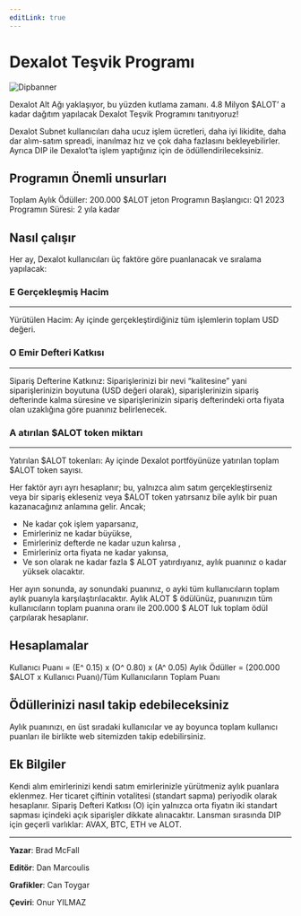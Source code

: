 ```yaml
---
editLink: true
---
```


# Dexalot Teşvik Programı

![Dipbanner](/images/dip/dipban.png)

Dexalot Alt Ağı yaklaşıyor, bu yüzden kutlama zamanı. 4.8 Milyon $ALOT’ a kadar dağıtım yapılacak Dexalot Teşvik Programını tanıtıyoruz!

Dexalot Subnet kullanıcıları daha ucuz işlem ücretleri, daha iyi likidite, daha dar alım-satım spreadi, inanılmaz hız ve çok daha fazlasını bekleyebilirler. Ayrıca DIP ile Dexalot’ta işlem yaptığınız için de ödüllendirileceksiniz.

## Programın Önemli unsurları

Toplam Aylık Ödüller: 200.000 $ALOT jeton
Programın Başlangıcı: Q1 2023
Programın Süresi: 2 yıla kadar

## Nasıl çalışır

Her ay, Dexalot kullanıcıları üç faktöre göre puanlanacak ve sıralama yapılacak:

### E Gerçekleşmiş Hacim
---
Yürütülen Hacim: Ay içinde gerçekleştirdiğiniz tüm işlemlerin toplam USD değeri.

### O Emir Defteri Katkısı
---
Sipariş Defterine Katkınız: Siparişlerinizi bir nevi “kalitesine” yani siparişlerinizin boyutuna (USD değeri olarak), siparişlerinizin sipariş defterinde kalma süresine ve siparişlerinizin sipariş defterindeki orta fiyata olan uzaklığına göre puanınız belirlenecek.

### A atırılan $ALOT token miktarı
---
Yatırılan $ALOT tokenları: Ay içinde Dexalot portföyünüze yatırılan toplam $ALOT token sayısı.

Her faktör ayrı ayrı hesaplanır; bu, yalnızca alım satım gerçekleştirseniz veya bir sipariş ekleseniz veya $ALOT token yatırsanız bile aylık bir puan kazanacağınız anlamına gelir. Ancak;
* Ne kadar çok işlem yaparsanız,
* Emirleriniz ne kadar büyükse,
* Emirleriniz defterde ne kadar uzun kalırsa ,
* Emirleriniz orta fiyata ne kadar yakınsa,
* Ve son olarak ne kadar fazla $ ALOT yatırdıyanız, aylık puanınız o kadar yüksek olacaktır.

Her ayın sonunda, ay sonundaki puanınız, o ayki tüm kullanıcıların toplam aylık puanıyla karşılaştırılacaktır. Aylık ALOT $ ödülünüz, puanınızın tüm kullanıcıların toplam puanına oranı ile 200.000 $ ALOT luk toplam ödül çarpılarak hesaplanır.

## Hesaplamalar

Kullanıcı Puanı = (E^ 0.15) x (O^ 0.80) x (A^ 0.05)
Aylık Ödüller = (200.000 $ALOT x Kullanıcı Puanı)/Tüm Kullanıcıların Toplam Puanı

## Ödüllerinizi nasıl takip edebileceksiniz

Aylık puanınızı, en üst sıradaki kullanıcılar ve ay boyunca toplam kullanıcı puanları ile birlikte web sitemizden takip edebilirsiniz.

## Ek Bilgiler

Kendi alım emirlerinizi kendi satım emirlerinizle yürütmeniz aylık puanlara eklenmez.
Her ticaret çiftinin votalitesi (standart sapma) periyodik olarak hesaplanır.
Sipariş Defteri Katkısı (O) için yalnızca orta fiyatın iki standart sapması içindeki açık siparişler dikkate alınacaktır.
Lansman sırasında DIP için geçerli varlıklar: AVAX, BTC, ETH ve ALOT.

---

**Yazar**: Brad McFall

**Editör**: Dan Marcoulis

**Grafikler**: Can Toygar

**Çeviri**: Onur YILMAZ
